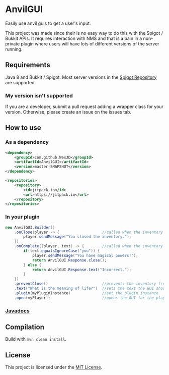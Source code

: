 # AnvilGUI
Easily use anvil guis to get a user's input.

This project was made since their is no easy way to do this with the Spigot / Bukkit APIs. It requires interaction
with NMS and that is a pain in a non-private plugin where users will have lots of different versions of the server
running.

## Requirements
Java 8 and Bukkit / Spigot. Most server versions in the [Spigot Repository](https://hub.spigotmc.org/nexus/) are supported.

### My version isn't supported
If you are a developer, submit a pull request adding a wrapper class for your version. Otherwise, please create an issue
on the issues tab. 

## How to use
### As a dependency
```xml
<dependency>
    <groupId>com.github.WesJD</groupId>
    <artifactId>AnvilGUI</artifactId>
    <version>master-SNAPSHOT</version>
</dependency>

<repositories>
    <repository>
        <id>jitpack.io</id>
        <url>https://jitpack.io</url>
    </repository>
</repositories>
```

### In your plugin
```java
new AnvilGUI.Builder()
    .onClose(player -> {                   //called when the inventory is closing
        player.sendMessage("You closed the inventory.");
    })
    .onComplete((player, text) -> {        //called when the inventory output slot is clicked
        if(text.equalsIgnoreCase("you")) {
            player.sendMessage("You have magical powers!");
            return AnvilGUI.Response.close();
        } else {
            return AnvilGUI.Response.text("Incorrect.");
        }
    })
    .preventClose()                        //prevents the inventory from being closed
    .text("What is the meaning of life?")  //sets the text the GUI should start with
    .plugin(myPluginInstance)              //set the plugin instance
    .open(myPlayer);                       //opens the GUI for the player provided
```

### [Javadocs](http://docs.wesjd.net/AnvilGUI/)

## Compilation
Build with `mvn clean install`.

## License
This project is licensed under the [MIT License](LICENSE).
